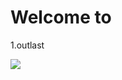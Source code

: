 <h1> Welcome to </h1>


<p>1.outlast</p>
<p><img src="https://upload.wikimedia.org/wikipedia/en/1/1b/Outlast2.png" /></p>

